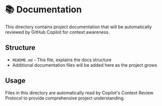 # 📚 Documentation

This directory contains project documentation that will be automatically reviewed by GitHub Copilot for context awareness.

## Structure

- `README.md` - This file, explains the docs structure
- Additional documentation files will be added here as the project grows

## Usage

Files in this directory are automatically read by Copilot's Context Review Protocol to provide comprehensive project understanding.
